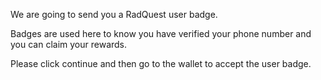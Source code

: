 We are going to send you a RadQuest user badge.

Badges are used here to know you have verified your phone number and you can claim your rewards.

Please click continue and then go to the wallet to accept the user badge.
